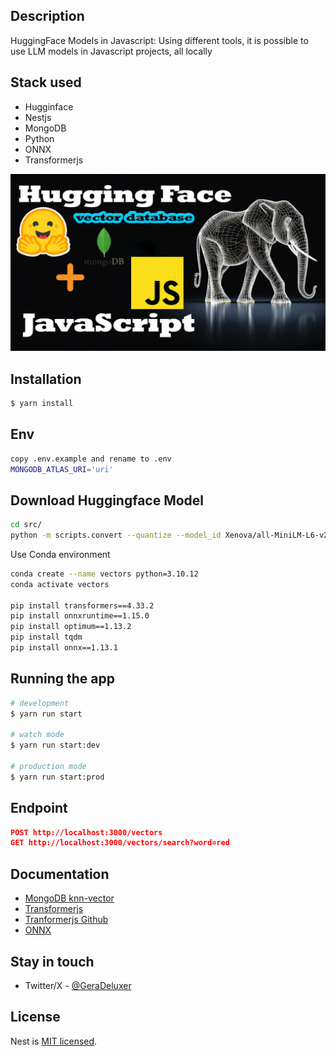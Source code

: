 ## Description

HuggingFace Models in Javascript: Using different tools, it is possible to use LLM models in Javascript projects, all locally

## Stack used
* Hugginface
* Nestjs
* MongoDB
* Python
* ONNX
* Transformerjs

<a href="#" target="_blank"><img src="public/pres.png" alt="Landingpage" /></a>


## Installation

```bash
$ yarn install
```

## Env
```bash
copy .env.example and rename to .env
MONGODB_ATLAS_URI='uri'
```

## Download Huggingface Model
```bash
cd src/
python -m scripts.convert --quantize --model_id Xenova/all-MiniLM-L6-v2
```
Use Conda environment
```bash
conda create --name vectors python=3.10.12
conda activate vectors

pip install transformers==4.33.2
pip install onnxruntime==1.15.0
pip install optimum==1.13.2
pip install tqdm
pip install onnx==1.13.1

```


## Running the app


```bash
# development
$ yarn run start

# watch mode
$ yarn run start:dev

# production mode
$ yarn run start:prod
```

## Endpoint
```json
POST http://localhost:3000/vectors
GET http://localhost:3000/vectors/search?word=red
```


## Documentation
* [MongoDB knn-vector](https://www.mongodb.com/docs/atlas/atlas-search/field-types/knn-vector/)
* [Transformerjs](https://huggingface.co/docs/transformers.js/index)
* [Tranformerjs Github](https://github.com/xenova/transformers.js)
* [ONNX](https://onnxruntime.ai/)

## Stay in touch

- Twitter/X - [@GeraDeluxer](https://twitter.com/GeraDeluxer)

## License

Nest is [MIT licensed](LICENSE).
